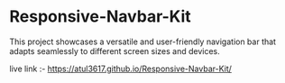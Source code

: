 # Responsive-Navbar-Kit
 This project showcases a versatile and user-friendly navigation bar that adapts seamlessly to different screen sizes and devices. 

live link :- https://atul3617.github.io/Responsive-Navbar-Kit/

